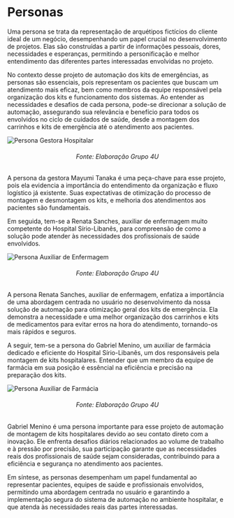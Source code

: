 # Personas
Uma persona se trata da representação de arquétipos fictícios do cliente ideal de um negócio, desempenhando um papel crucial no desenvolvimento de projetos. Elas são construídas a partir de informações pessoais, dores, necessidades e esperanças, permitindo a personificação e melhor entendimento das diferentes partes interessadas envolvidas no projeto. 

No contexto desse projeto de automação dos kits de emergências, as personas são essenciais, pois representam os pacientes que buscam um atendimento mais eficaz, bem como membros da equipe responsável pela organização dos kits e funcionamento dos sistemas. Ao entender as necessidades e desafios de cada persona, pode-se direcionar a solução de automação, assegurando sua relevância e benefício para todos os envolvidos no ciclo de cuidados de saúde, desde a montagem dos carrinhos e kits de emergência até o atendimento aos pacientes. 

![Persona Gestora Hospitalar](/img/persona-mayumi.png)
<h6 align="center"> Fonte: Elaboração Grupo 4U </h6>

A persona da gestora Mayumi Tanaka é uma peça-chave para esse projeto, pois ela evidencia a importância do entendimento da organização e fluxo logístico já existente. Suas expectativas de otimização do processo de montagem e desmontagem os kits, e melhoria dos atendimentos aos pacientes são fundamentais.

Em seguida, tem-se a Renata Sanches, auxiliar de enfermagem muito competente do Hospital Sírio-Libanês, para compreensão de como a solução pode atender às necessidades dos profissionais de saúde envolvidos.

![Persona Auxiliar de Enfermagem](/img/persona-renata.png)
<h6 align="center"> Fonte: Elaboração Grupo 4U </h6>

A persona Renata Sanches, auxiliar de enfermagem, enfatiza a importância de uma abordagem centrada no usuário no desenvolvimento da nossa solução de automação para otimização geral dos kits de emergência. Ela demonstra a necessidade e uma melhor organização dos carrinhos e kits de medicamentos para evitar erros na hora do atendimento, tornando-os mais rápidos e seguros.

A seguir, tem-se a persona do Gabriel Menino, um auxiliar de farmácia dedicado e eficiente do Hospital Sírio-Libanês, um dos responsáveis pela montagem de kits hospitalares. Entender que um membro da equipe de farmácia em sua posição é essêncial na eficiência e precisão na preparação dos kits. 

![Persona Auxiliar de Farmácia](/img/persona-gabriel.png)
<h6 align="center"> Fonte: Elaboração Grupo 4U </h6>

Gabriel Menino é uma persona importante para esse projeto de automação de montagem de kits hospitalares devido ao seu contato direto com a inovação. Ele enfrenta desafios diários relacionados ao volume de trabalho e à pressão por precisão, sua participação garante que as necessidades reais dos profissionais de saúde sejam consideradas, contribuindo para a eficiência e segurança no atendimento aos pacientes.

Em síntese, as personas desempenham um papel fundamental ao representar pacientes, equipes de saúde e profissionais envolvidos, permitindo uma abordagem centrada no usuário e garantindo a implementação segura do sistema de automação no ambiente hospitalar, e que atenda às necessidades reais das partes interessadas.

